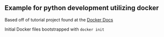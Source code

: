 ## Example for python development utilizing docker 
Based off of tutorial project found at the [Docker Docs](https://docs.docker.com/language/python/containerize/)

Initial Docker files bootstrapped with ```docker init```
